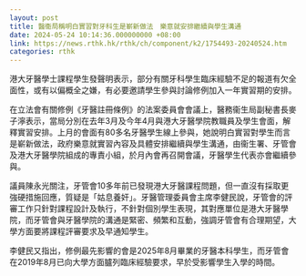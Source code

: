 ```yaml
---
layout: post
title: 醫衞局稱明白實習對牙科生是嶄新做法　樂意就安排繼續與學生溝通
date: 2024-05-24 10:14:36.000000000 +08:00
link: https://news.rthk.hk/rthk/ch/component/k2/1754493-20240524.htm
categories: rthk
---
```


港大牙醫學士課程學生發聲明表示，部分有關牙科學生臨床經驗不足的報道有欠全面性，或有以偏概全之嫌，有必要邀請學生參與討論修例加入一年實習期的安排。

在立法會有關修例《牙醫註冊條例》的法案委員會會議上，醫務衞生局副秘書長麥子濘表示，當局分別在去年3月及今年4月與港大牙醫學院教職員及學生會面，解釋實習安排。上月的會面有80多名牙醫學生線上參與，她說明白實習對學生而言是嶄新做法，政府樂意就實習內容及具體安排繼續與學生溝通，由衞生署、牙管會及港大牙醫學院組成的專責小組，於月內會再召開會議，牙醫學生代表亦會繼續參與。

議員陳永光關注，牙管會10多年前已發現港大牙醫課程問題，但一直沒有採取更強硬措施回應，質疑是「姑息養奸」。牙醫管理委員會主席李健民說，牙管會的評審工作只針對課程設計及執行，不針對個別學生表現，其對應單位是港大牙醫學院，而牙管會與牙醫學院的溝通是緊密、頻繁和互動，強調牙管會有合理期望，大學方面要將課程評審要求及早通知學生。

李健民又指出，修例最先影響的會是2025年8月畢業的牙醫本科學生，而牙管會在2019年8月已向大學方面臚列臨床經驗要求，早於受影響學生入學的時間。
